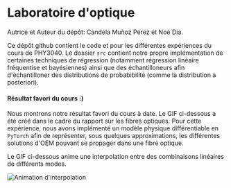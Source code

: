 # Laboratoire d'optique

Autrice et Auteur du dépôt: Candela Muñoz Pérez et Noé Dia. 

Ce dépôt github contient le code et pour les différentes expériences du cours de PHY3040. Le dossier `src` contient notre propre implémentation de certaines techniques de régression (notamment régression linéaire fréquentise et bayésiennes) ainsi que des échantilloneurs afin d'échantilloner des distributions de probabibilité (comme la distribution a posteriori). 

#### Résultat favori du cours :) 
Nous montrons notre résultat favori du cours à date. Le GIF ci-dessous a été créé dans le cadre du rapport sur les fibres optiques. Pour cette expérience, nous avons implémenté un modèle physique différentiable en `PyTorch` afin de représenter, sous quelques approximations, les différentes solutions d'OEM pouvant se propager dans une fibre optique. 

Le GIF ci-dessous anime une interpolation entre des combinaisons linéaires de différents modes. 

![Animation d'interpolation](assets/modes_interpolation.gif)
